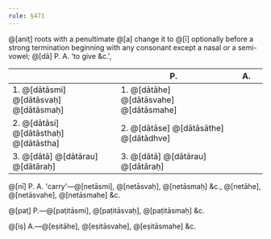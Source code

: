 ```yaml
---
rule: §471
---
```


@[aniṭ] roots with a penultimate @[a] change it to @[ī] optionally before a strong termination beginning with any consonant except a nasal or a semi-vowel; @[dā] P. A. 'to give &c.',

| | P. | | A. | |
|---|---|---|---|---|
| 1. @[dātāsmi] @[dātāsvaḥ] @[dātāsmaḥ] | 1. @[dātāhe] @[dātāsvahe] @[dātāsmahe] |
| 2. @[dātāsi] @[dātāsthaḥ] @[dātāstha] | 2. @[dātāse] @[dātāsāthe] @[dātādhve] |
| 3. @[dātā] @[dātārau] @[dātāraḥ] | 3. @[dātā] @[dātārau] @[dātāraḥ] |

@[nī] P. A. 'carry'—@[netāsmi], @[netāsvaḥ], @[netāsmaḥ] &c., @[netāhe], @[netāsvahe], @[netāsmahe] &c.

@[paṭ] P.—@[paṭitāsmi], @[paṭitāsvaḥ], @[paṭitāsmaḥ] &c.

@[iṣ] A.—@[eṣitāhe], @[eṣitāsvahe], @[eṣitāsmahe] &c.
